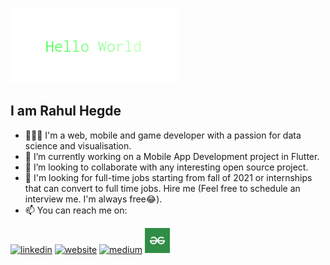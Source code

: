 ![](https://raw.githubusercontent.com/rahulhegde99/rahulhegde99/master/Hello_World.gif)

<!--
**rahulhegde99/rahulhegde99** is a ✨ _special_ ✨ repository because its `README.md` (this file) appears on your GitHub profile.

Here are some ideas to get you started:-->

## I am Rahul Hegde

- 🙎🏾‍♂️ I'm a web, mobile and game developer with a passion for data science and visualisation.
- 🔭  I’m currently working on a Mobile App Development project in Flutter.
- 👯 I’m looking to collaborate with any interesting open source project. 
- 💼 I'm looking for full-time jobs starting from fall of 2021 or internships that can convert to full time jobs. Hire me (Feel free to schedule an interview me. I'm always free😂).
- 📫 You can reach me on:


[2]: https://www.linkedin.com/in/rahul-hegde-0955391a5/
[3]: https://rahulhegde.ml/
[5]: https://medium.com/@rahulhegde97

 [![linkedin](https://img.icons8.com/color/48/000000/linkedin.png)][2]
 [![website](https://img.icons8.com/fluent/48/000000/domain.png)][3]
 [![medium](https://img.icons8.com/color/48/000000/medium-monogram.png)][5]
 <a href="https://auth.geeksforgeeks.org/user/rahulhegde97/articles/"><img src="QNHrwL2q_400x400.jpg" width="40"></a>
